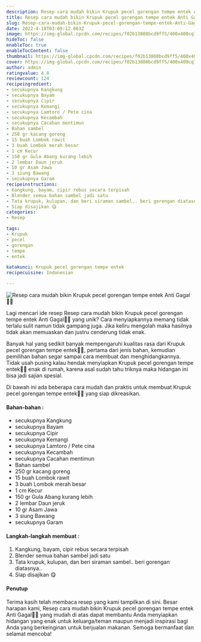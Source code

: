 ```yaml
---
description: Resep cara mudah bikin Krupuk pecel gorengan tempe entek Anti Gagal"
title: Resep cara mudah bikin Krupuk pecel gorengan tempe entek Anti Gagal
slug: Resep-cara-mudah-bikin-Krupuk-pecel-gorengan-tempe-entek-Anti-Gagal
date: 2022-4-18T03:09:12.063Z
image: https://img-global.cpcdn.com/recipes/f02b13808bcd9ff5/400x400cq70/photo.jpg
hideToc: false
enableToc: true
enableTocContent: false
thumbnail: https://img-global.cpcdn.com/recipes/f02b13808bcd9ff5/400x400cq70/photo.jpg
cover: https://img-global.cpcdn.com/recipes/f02b13808bcd9ff5/400x400cq70/photo.jpg
author: admin
ratingvalue: 4.8
reviewcount: 124
recipeingredient:
- secukupnya Kangkung
- secukupnya Bayam
- secukupnya Cipir
- secukupnya Kemangi
- secukupnya Lamtoro / Pete cina
- secukupnya Kecambah
- secukupnya Cacahan mentimun
- Bahan sambel
- 250 gr kacang goreng
- 15 buah Lombok rawit
- 3 buah Lombok merah besar
- 1 cm Kecur
- 150 gr Gula Abang kurang lebih
- 2 lembar Daun jeruk
- 10 gr Asam Jawa
- 3 siung Bawang
- secukupnya Garam
recipeinstructions:
- Kangkung, bayam, cipir rebus secara terpisah
- Blender semua bahan sambel jadi satu
- Tata krupuk, kulupan, dan beri siraman sambel.. beri gorengan diatasnya..
- Siap disajikan 😋
categories:
- Resep

tags:
- Krupuk
- pecel
- gorengan
- tempe
- entek

katakunci: Krupuk pecel gorengan tempe entek
recipecuisine: Indonesian

---
```


![Resep cara mudah bikin Krupuk pecel gorengan tempe entek Anti Gagal👩‍🍳](https://img-global.cpcdn.com/recipes/f02b13808bcd9ff5/400x400cq70/photo.jpg)

Lagi mencari ide resep Resep cara mudah bikin Krupuk pecel gorengan tempe entek Anti Gagal👩‍🍳 yang unik? Cara menyiapkannya memang tidak terlalu sulit namun tidak gampang juga. Jika keliru mengolah maka hasilnya tidak akan memuaskan dan justru cenderung tidak enak.

Banyak hal yang sedikit banyak mempengaruhi kualitas rasa dari Krupuk pecel gorengan tempe entek👩‍🍳, pertama dari jenis bahan, kemudian pemilihan bahan segar sampai cara membuat dan menghidangkannya. Tidak usah pusing kalau hendak menyiapkan Krupuk pecel gorengan tempe entek👩‍🍳 enak di rumah, karena asal sudah tahu triknya maka hidangan ini bisa jadi sajian spesial.

Di bawah ini ada beberapa cara mudah dan praktis untuk membuat Krupuk pecel gorengan tempe entek👩‍🍳 yang siap dikreasikan.

<!--inarticleads1-->

#### Bahan-bahan :

- secukupnya Kangkung
- secukupnya Bayam
- secukupnya Cipir
- secukupnya Kemangi
- secukupnya Lamtoro / Pete cina
- secukupnya Kecambah
- secukupnya Cacahan mentimun
- Bahan sambel
- 250 gr kacang goreng
- 15 buah Lombok rawit
- 3 buah Lombok merah besar
- 1 cm Kecur
- 150 gr Gula Abang kurang lebih
- 2 lembar Daun jeruk
- 10 gr Asam Jawa
- 3 siung Bawang
- secukupnya Garam

<!--inarticleads2-->

#### Langkah-langkah membuat :

1. Kangkung, bayam, cipir rebus secara terpisah
1. Blender semua bahan sambel jadi satu
1. Tata krupuk, kulupan, dan beri siraman sambel.. beri gorengan diatasnya..
1. Siap disajikan 😋

#### Penutup

Terima kasih telah membaca resep yang kami tampilkan di sini. Besar harapan kami, Resep cara mudah bikin Krupuk pecel gorengan tempe entek Anti Gagal👩‍🍳 yang mudah di atas dapat membantu Anda menyiapkan hidangan yang enak untuk keluarga/teman maupun menjadi inspirasi bagi Anda yang berkeinginan untuk berjualan makanan. Semoga bermanfaat dan selamat mencoba!